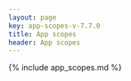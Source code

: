 ```yaml
---
layout: page
key: app-scopes-v-7.7.0
title: App scopes
header: App scopes
---
```


{% include app_scopes.md %}
